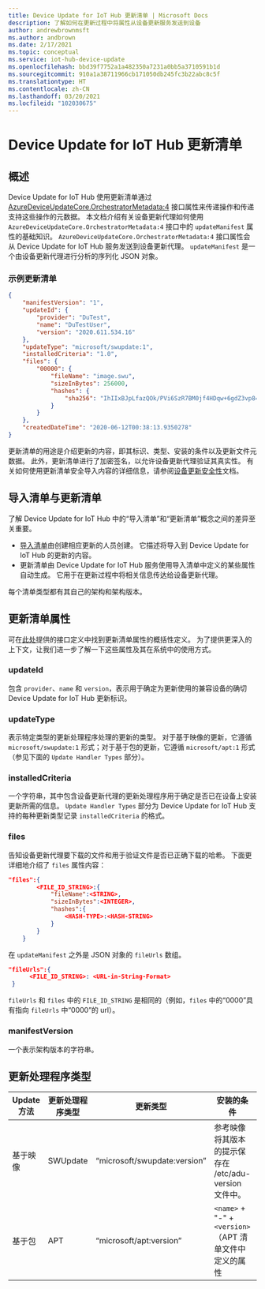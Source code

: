 ```yaml
---
title: Device Update for IoT Hub 更新清单 | Microsoft Docs
description: 了解如何在更新过程中将属性从设备更新服务发送到设备
author: andrewbrownmsft
ms.author: andbrown
ms.date: 2/17/2021
ms.topic: conceptual
ms.service: iot-hub-device-update
ms.openlocfilehash: bbd39f7752a1a482350a7231a0bb5a3710591b1d
ms.sourcegitcommit: 910a1a38711966cb171050db245fc3b22abc8c5f
ms.translationtype: HT
ms.contentlocale: zh-CN
ms.lasthandoff: 03/20/2021
ms.locfileid: "102030675"
---
```

# <a name="device-update-for-iot-hub-update-manifest"></a>Device Update for IoT Hub 更新清单

## <a name="overview"></a>概述

Device Update for IoT Hub 使用更新清单通过 [AzureDeviceUpdateCore.OrchestratorMetadata:4](./device-update-plug-and-play.md) 接口属性来传递操作和传递支持这些操作的元数据。
本文档介绍有关设备更新代理如何使用 `AzureDeviceUpdateCore.OrchestratorMetadata:4` 接口中的 `updateManifest` 属性的基础知识。 `AzureDeviceUpdateCore.OrchestratorMetadata:4` 接口属性会从 Device Update for IoT Hub 服务发送到设备更新代理。 `updateManifest` 是一个由设备更新代理进行分析的序列化 JSON 对象。

### <a name="an-example-update-manifest"></a>示例更新清单

```JSON
{
    "manifestVersion": "1",
    "updateId": {
        "provider": "DuTest",
        "name": "DuTestUser",
        "version": "2020.611.534.16"
    },
    "updateType": "microsoft/swupdate:1",
    "installedCriteria": "1.0",
    "files": {
        "00000": {
            "fileName": "image.swu",
            "sizeInBytes": 256000,
            "hashes": {
                "sha256": "IhIIxBJpLfazQOk/PVi6SzR7BM0jf4HDqw+6gdZ3vp8="
            }
        }
    },
    "createdDateTime": "2020-06-12T00:38:13.9350278"
}
```

更新清单的用途是介绍更新的内容，即其标识、类型、安装的条件以及更新文件元数据。 此外，更新清单进行了加密签名，以允许设备更新代理验证其真实性。 有关如何使用更新清单安全导入内容的详细信息，请参阅[设备更新安全性](./device-update-security.md)文档。

## <a name="import-manifest-vs-update-manifest"></a>导入清单与更新清单

了解 Device Update for IoT Hub 中的“导入清单”和“更新清单”概念之间的差异至关重要。 
* [导入清单](./import-concepts.md)由创建相应更新的人员创建。 它描述将导入到 Device Update for IoT Hub 的更新的内容。 
* 更新清单由 Device Update for IoT Hub 服务使用导入清单中定义的某些属性自动生成。 它用于在更新过程中将相关信息传达给设备更新代理。 

每个清单类型都有其自己的架构和架构版本。

## <a name="update-manifest-properties"></a>更新清单属性

可在[此处](./device-update-plug-and-play.md)提供的接口定义中找到更新清单属性的概括性定义。 为了提供更深入的上下文，让我们进一步了解一下这些属性及其在系统中的使用方式。

### <a name="updateid"></a>updateId

包含 `provider`、`name` 和 `version`，表示用于确定为更新使用的兼容设备的确切 Device Update for IoT Hub 更新标识。

### <a name="updatetype"></a>updateType

表示特定类型的更新处理程序处理的更新的类型。 对于基于映像的更新，它遵循 `microsoft/swupdate:1` 形式；对于基于包的更新，它遵循 `microsoft/apt:1` 形式（参见下面的 `Update Handler Types` 部分）。

### <a name="installedcriteria"></a>installedCriteria

一个字符串，其中包含设备更新代理的更新处理程序用于确定是否已在设备上安装更新所需的信息。 `Update Handler Types` 部分为 Device Update for IoT Hub 支持的每种更新类型记录 `installedCriteria` 的格式。

### <a name="files"></a>files

告知设备更新代理要下载的文件和用于验证文件是否已正确下载的哈希。
下面更详细地介绍了 `files` 属性内容：

```json
"files":{
        <FILE_ID_STRING>:{
            "fileName":<STRING>,
            "sizeInBytes":<INTEGER>,
            "hashes":{
                <HASH-TYPE>:<HASH-STRING>
            }
        }
    }
```

在 `updateManifest` 之外是 JSON 对象的 `fileUrls` 数组。

```json
"fileUrls":{
      <FILE_ID_STRING>: <URL-in-String-Format>
 }
```

`fileUrls` 和 `files` 中的 `FILE_ID_STRING` 是相同的（例如，`files` 中的“0000”具有指向 `fileUrls` 中“0000”的 url）。

### <a name="manifestversion"></a>manifestVersion

一个表示架构版本的字符串。

## <a name="update-handler-types"></a>更新处理程序类型

|Update 方法|更新处理程序类型|更新类型|安装的条件|需要发布的文件|
|-------------|-------------------|----------|-----------------|--------------|
|基于映像|SWUpdate|“microsoft/swupdate:version”|参考映像将其版本的提示保存在 /etc/adu-version 文件中。  |包含 SWUpdate 映像的 .swu 文件|
|基于包|APT|“microsoft/apt:version”|`<name>` + "-" + `<version>`（APT 清单文件中定义的属性|包含 APT 配置和包列表的 `<APT Update Manifest>`.json|

